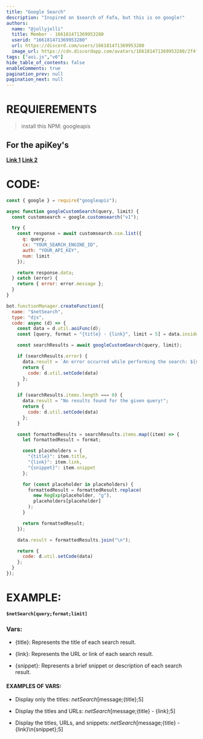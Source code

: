 ```yaml
---
title: "Google Search"
description: "Inspired on $search of Fafa, but this is on google!"
authors:
  name: "@jollyjolli"
  title: Member - 166181471369953280
  userid: "166181471369953280"
  url: https://discord.com/users/166181471369953280
  image_url: https://cdn.discordapp.com/avatars/166181471369953280/2f4fe56628287be868c2de9bca3373d6.png
tags: ["aoi.js","v6"]
hide_table_of_contents: false
enableComments: true
pagination_prev: null
pagination_next: null
---
```


# REQUIEREMENTS

> install this NPM: googleapis

## For the apiKey's
**[Link 1](https://developers.google.com/custom-search/v1/overview?hl=es-419)** **[Link 2](https://programmablesearchengine.google.com/controlpanel/create)**

# CODE:
```js
const { google } = require("googleapis");

async function googleCustomSearch(query, limit) {
  const customsearch = google.customsearch("v1");

  try {
    const response = await customsearch.cse.list({
      q: query,
      cx: "YOUR_SEARCH_ENGINE_ID",
      auth: "YOUR_API_KEY",
      num: limit
    });

    return response.data;
  } catch (error) {
    return { error: error.message };
  }
}

bot.functionManager.createFunction({
  name: "$netSearch",
  type: "djs",
  code: async (d) => {
    const data = d.util.aoiFunc(d);
    const [query, format = "{title} - {link}", limit = 5] = data.inside.splits;

    const searchResults = await googleCustomSearch(query, limit);

    if (searchResults.error) {
      data.result = `An error occurred while performing the search: ${searchResults.error}`;
      return {
        code: d.util.setCode(data)
      };
    }

    if (searchResults.items.length === 0) {
      data.result = "No results found for the given query!";
      return {
        code: d.util.setCode(data)
      };
    }

    const formattedResults = searchResults.items.map((item) => {
      let formattedResult = format;

      const placeholders = {
        "{title}": item.title,
        "{link}": item.link,
        "{snippet}": item.snippet
      };

      for (const placeholder in placeholders) {
        formattedResult = formattedResult.replace(
          new RegExp(placeholder, "g"),
          placeholders[placeholder]
        );
      }

      return formattedResult;
    });

    data.result = formattedResults.join("\n");

    return {
      code: d.util.setCode(data)
    };
  }
});

```

# EXAMPLE:
**`$netSearch[query;format;limit]`**

### Vars:

- {title}: Represents the title of each search result.

- {link}: Represents the URL or link of each search result.

- {snippet}: Represents a brief snippet or description of each search result.

#### EXAMPLES OF VARS:
- Display only the titles: 
$netSearch[$message;{title};5] 

- Display the titles and URLs:
$netSearch[$message;{title} - {link};5] 

- Display the titles, URLs, and snippets:
$netSearch[$message;{title} - {link}\n{snippet};5]